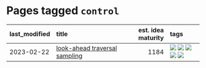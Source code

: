 # Pages tagged `control`

|last_modified|title|est. idea maturity|tags
|:---|:---|---:|:---|
|2023-02-22|[look-ahead traversal sampling](../look-ahead-traversal-sampling.md)|1184|[![](https://img.shields.io/badge/tag-MCMC-e8ae48)](../tags/MCMC.md) [![](https://img.shields.io/badge/tag-animation-6a156e)](../tags/animation.md) [![](https://img.shields.io/badge/tag-control-b5ec2c)](../tags/control.md) [![](https://img.shields.io/badge/tag-experimental-eac1b9)](../tags/experimental.md) [![](https://img.shields.io/badge/tag-image_generation-834fc2)](../tags/image_generation.md)|